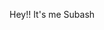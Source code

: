  Hey!! It's me Subash
<!---
Subaashhh49/Subaashhh49 is a ✨ special ✨ repository because its `README.md` (this file) appears on your GitHub profile.
You can click the Preview link to take a look at your changes.
--->
